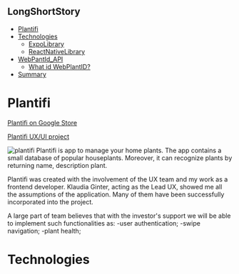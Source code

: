 ## LongShortStory

- [Plantifi](#Plantifi)
- [Technologies](#Technologies)
  - [ExpoLibrary]()
  - [ReactNativeLibrary]()
- [WebPantId_API]()
  - [What id WebPlantID?]()
- [Summary](#Summary)



# Plantifi

[Plantifi on Google Store](https://play.google.com/store/apps/detailsid=com.szymon1993.plantifi&fbclid=IwAR2Tr0LqGPDo2HS4mZNDozsrFnWq9oD9nOQYh2Bk0_wuW7OAUX4dOjgX3k)

[Plantifi UX/UI project](https://www.figma.com/file/9Mjrr6WzPrrUpFpVoT0SNq/Plantify?node-id=0%3A1&t=zSUQUvSWf9PeY946-0)


![plantifi]()
Plantifi is app to manage your home plants. The app contains a small database of popular houseplants. Moreover, it can recognize plants by returning name, description plant.

Plantifi was created with the involvement of the UX team and my work as a frontend developer. Klaudia Ginter, acting as the Lead UX, showed me all the assumptions of the application. Many of them have been successfully incorporated into the project.

A large part of team believes that with the investor's support we will be able to implement such functionalities as:
-user authentication;
-swipe navigation;
-plant health;


# Technologies

